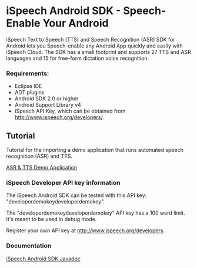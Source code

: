 # iSpeech Android SDK - Speech-Enable Your Android

iSpeech Text to Speech (TTS) and Speech Recognition (ASR) SDK for Android lets you Speech-enable any Android App quickly and easily with iSpeech Cloud. The SDK has a small footprint and supports 27 TTS and ASR languages and 15 for free-form dictation voice recognition.

### Requirements: 

  - Eclipse IDE
  - ADT plugins
  - Android SDK 2.0 or higher
  - Android Support Library v4
  - iSpeech API Key, which can be obtained from http://www.ispeech.org/developers/.

## Tutorial
 Tutorial for the importing a demo application that runs automated speech recognition (ASR) and TTS.
 
 [ASR & TTS Demo Application](http://www.ispeech.org/instructions/sampleprojects/android/fulldemo.html "ASR & TTS Demo Application") 

### iSpeech Developer API key information

The iSpeech Android SDK can be tested with this API key: "developerdemokeydeveloperdemokey". 

The "developerdemokeydeveloperdemokey" API key has a 100 word limit. It's meant to be used in debug mode. 

Register your own API key at http://www.ispeech.org/developers. 

### Documentation

 [iSpeech Android SDK Javadoc](http://www.ispeech.org/instructions/sampleprojects/android/Documentation/index.html "iSpeech Android SDK Javadoc") 
 
